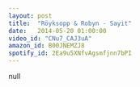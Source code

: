 ```yaml
---
layout: post
title:  "Röyksopp & Robyn - Sayit"
date:   2014-05-20 01:00:00
video_id: "CNu7_CAJ3uA"
amazon_id: B00JNEMZJ8
spotify_id: 2Ea9u5XNfvAgsmfjnn7bPI
---
```

null
